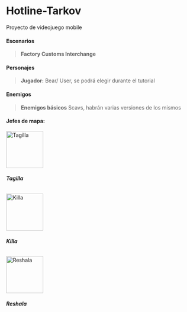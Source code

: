 # Hotline-Tarkov
Proyecto de videojuego mobile 

#### Escenarios
> <strong>Factory Customs Interchange</strong>

#### Personajes
> <strong>Jugador:</strong> Bear/ User, se podrá elegir durante el tutorial

#### Enemigos
> <strong>Enemigos básicos</strong> Scavs, habrán varias versiones de los mismos

#### Jefes de mapa: 

<div>
  <div>
    <img src="https://github.com/Ch1nolas/Hotline-Tarkov/blob/main/tagilla2.jpg" alt="Tagilla" width="100px" heigh="100px">
    <h6><strong>Tagilla</strong></h6>
  </div>
  <div>
    <img src="https://github.com/Ch1nolas/Hotline-Tarkov/blob/main/killa.jpg" alt="Killa" width="100px" heigh="100px">
    <h6><strong>Killa</strong></h6>
  </div>
  <div>
    <img src="https://github.com/Ch1nolas/Hotline-Tarkov/blob/main/reshala.jpg" alt="Reshala" width="100px" heigh="100px">
    <h6><strong>Reshala</strong></h6>
  </div>
</div>
